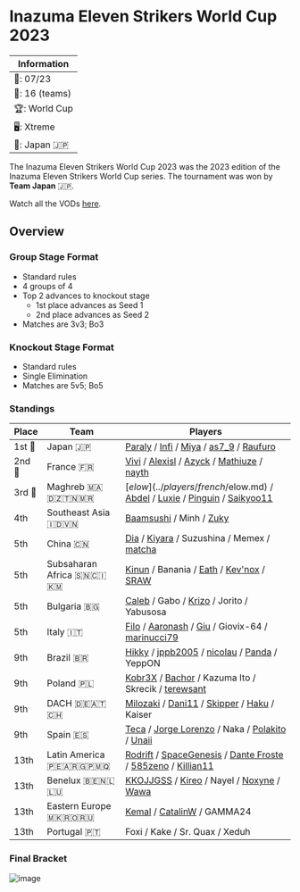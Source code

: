 # Inazuma Eleven Strikers World Cup 2023

|Information|
|-|
|:calendar:: 07/23|
|:busts_in_silhouette:: 16 (teams)|
|:trophy:: World Cup|
|:desktop_computer:: Xtreme|
|:1st_place_medal:: Japan :jp:|

The Inazuma Eleven Strikers World Cup 2023 was the 2023 edition of the Inazuma Eleven Strikers World Cup series.
The tournament was won by **Team Japan** :jp:. 

Watch all the VODs [here](https://www.youtube.com/@Phase5fr). 

## Overview

### Group Stage Format
- Standard rules
- 4 groups of 4
- Top 2 advances to knockout stage
  -  1st place advances as Seed 1
  -  2nd place advances as Seed 2
- Matches are 3v3; Bo3

### Knockout Stage Format
- Standard rules
- Single Elimination
- Matches are 5v5; Bo5

### Standings


| Place | Team | Players |
| - | - | - |
|1st :1st_place_medal: | Japan :jp: | [Paraly](../players/japanese/paraly.md) / [Infi](../players/japanese/infi.md) / [Miya](../players/japanese/miya.md) / [as7_9](../players/japanese/as7_9.md) / [Raufuro](../players/japanese/raufuro.md) |
|2nd :2nd_place_medal: | France :fr: | [Vivi](../players/french/vivi.md) / [Alexisl](../players/french/alexisl.md) / [Azyck](../players/french/azyck.md) / [Mathiuze](../players/french/mathiuze.md) / [nayth](../players/french/nayth.md) |
|3rd :3rd_place_medal: | Maghreb :morocco::algeria::tunisia::mauritania: | [$elow](../players/french/$elow.md) / [Abdel](../players/french/abdel.md) / [Luxie](../players/belgian/luxie.md) / [Pinguin](../players/french/pinguin.md) / [Saikyoo11](../players/french/saikyoo11.md) |
| 4th | Southeast Asia :indonesia::vietnam: | [Baamsushi](../players/indonesian/baamsushi.md) / Minh / [Zuky](../players/german/zuky.md) |
| 5th | China :cn: | [Dia](../players/chinese/dia.md) / [Kiyara](../players/chinese/kiyara.md) / Suzushina / Memex / [matcha](../players/chinese/matcha.md) |
| 5th | Subsaharan Africa :senegal::cote_divoire::comoros: | [Kinun](../players/senegalese/kinun.md) / Banania / [Eath](../players/senegalese/eath.md) / [Kev'nox](../players/french/kevnox.md) / [SRAW](../players/french/sraw.md) |
| 5th | Bulgaria :bulgaria: | [Caleb](../players/bulgarian/caleb.md) / Gabo / [Krizo](../players/bulgarian/krizo.md) / Jorito / Yabusosa |
| 5th | Italy :it: | [Filo](../players/italian/filo.md) / [Aaronash](../players/italian/aaronash.md) / [Giu](../players/italian/giu.md) / Giovix-64 / [marinucci79](../players/italian/marinucci79.md) |
| 9th | Brazil :brazil: | [Hikky](../players/brazilian/hikky.md) / [jppb2005](../../players/brazilian/jppb2005.md) / [nicolau](../players/brazilian/nicolau.md) / [Panda](../players/brazilian/panda.md) / YeppON |
| 9th | Poland :poland: | [Kobr3X](../players/polish/kobr3x.md) / [Bachor](../players/polish/bachor.md) / Kazuma Ito / Skrecik / [terewsant](../players/polish/terewsant.md) |
| 9th | DACH :de::austria::switzerland: | [Milozaki](../players/german/milozaki.md) / [Dani11](../players/colombian/dani11.md) / [Skipper](../players/austrian/skipper.md) / [Haku](../players/german/haku.md) / Kaiser |
| 9th | Spain :es: | [Teca](../players/spanish/teca.md) / [Jorge Lorenzo](../players/spanish/jorge.md) / Naka / [Polakito](../players/spanish/polakito.md) / [Unaii](../players/spanish/unaii.md) |
| 13th | Latin America :peru::argentina::guadeloupe::martinique:| [Rodrift](../players/peruvian/rodrift.md) / [SpaceGenesis](../players/french/spacegenesis.md) / [Dante Froste](../players/argentinian/dantefroste.md) / [585zeno](../players/french/585zeno.md) / [Killian11](../players/french/killian11.md) |
| 13th | Benelux :belgium::netherlands::luxembourg:| [KKOJJGSS](../players/dutch/kkojjgss.md) / [Kireo](../players/french/kireo.md) / Nayel / [Noxyne](../players/french/noxyne.md) / [Wawa](../players/luxembourger/wawa.md) |
| 13th | Eastern Europe :macedonia::romania::ru: | [Kemal](../players/french/kemal.md) / [CatalinW](../players/romanian/catalinw.md) / GAMMA24 |
| 13th | Portugal :portugal: | Foxi / Kake / Sr. Quax / Xeduh |

### Final Bracket

![image](https://github.com/inabikarilibrary/inalib/assets/110833255/ed9e88f5-dcbc-4d01-a041-eb963efb6c9a)
